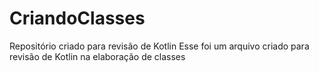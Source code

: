 # CriandoClasses
Repositório criado para revisão de Kotlin
Esse foi um arquivo criado para revisão de Kotlin na elaboração de classes


